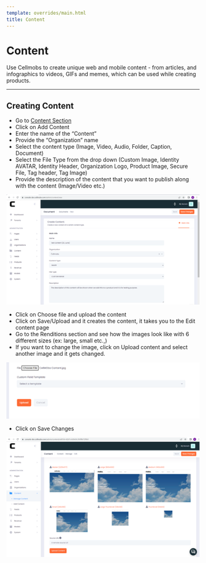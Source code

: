 ```yaml
---
template: overrides/main.html
title: Content
---
```


# Content

Use Cellmobs to create unique web and mobile content - from articles, and infographics to videos, GIFs and memes, which can be used while creating products.

  
___
## Creating Content

- Go to [Content Section](https://console.cellmobs.com/admin/content/list)
- Click on Add Content 
- Enter the name of the “Content”  
- Provide the “Organization” name 
- Select the content type (Image, Video, Audio, Folder, Caption, Document) 
- Select the File Type from the drop down (Custom Image, Identity AVATAR, Identity Header, Organization Logo, Product Image, Secure File, Tag header, Tag Image) 
- Provide the description of the content that you want to publish along with the content (Image/Video etc.)
    <figure markdown>
[![Admin Content 1]][Admin Content 1]
    </figure>
- Click on Choose file and upload the content  
- Click on Save/Upload and it creates the content, it takes you to the Edit content page 
- Go to the Renditions section and see how the images look like with 6 different sizes (ex: large, small etc.,) 
- If you want to change the image, click on Upload content and select another image and it gets changed. 
    <figure markdown>
[![Admin Content 2]][Admin Content 2]
    </figure>
- Click on Save Changes 
    <figure markdown>
[![Admin Content 3]][Admin Content 3]
    </figure>


[Admin Content 1]: ../assets/screenshots/admin/admin-content-1.png
[Admin Content 2]: ../assets/screenshots/admin/admin-content-2.png
[Admin Content 3]: ../assets/screenshots/admin/admin-content-3.png

